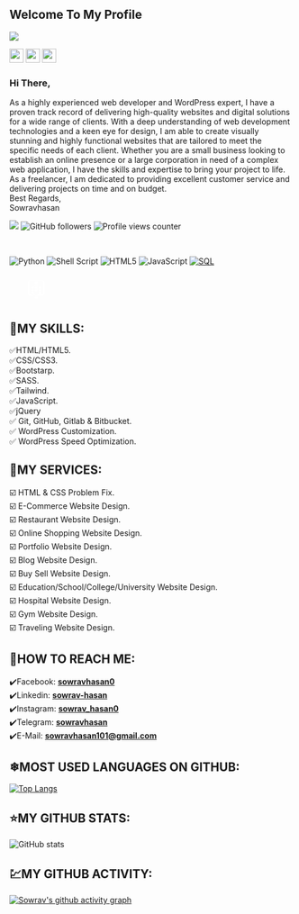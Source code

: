 ## Welcome To My Profile


![](https://pbs.twimg.com/profile_banners/1507239006328688643/1668843458/1500x500)

<p><a href="https://www.twitter.com/sowrav_hasan0"><img src="https://img.shields.io/badge/twitter-%231DA1F2.svg?&style=for-the-badge&logo=twitter&logoColor=white" height=25></a> <a href="https://www.linkedin.com/in/sowrav-hasan"><img src="https://img.shields.io/badge/linkedin-%230077B5.svg?&style=for-the-badge&logo=linkedin&logoColor=white" height=25></a> <a href="https://www.instagram.com/sowrav_hasan0/"><img src="https://img.shields.io/badge/instagram-%23E4405F.svg?&style=for-the-badge&logo=instagram&logoColor=white" height=25></a> </p>


### Hi There,<br>
As a highly experienced web developer and WordPress expert, I have a proven track record of delivering high-quality websites and digital solutions for a wide range of clients. With a deep understanding of web development technologies and a keen eye for design, I am able to create visually stunning and highly functional websites that are tailored to meet the specific needs of each client. Whether you are a small business looking to establish an online presence or a large corporation in need of a complex web application, I have the skills and expertise to bring your project to life. As a freelancer, I am dedicated to providing excellent customer service and delivering projects on time and on budget.<br>
Best Regards,<br>
Sowravhasan

[![](https://img.shields.io/badge/-ry--une-181717?style=flat&logo=github)](https://github.com/sowravhasan)
![GitHub followers](https://img.shields.io/github/followers/sowravhasan)
![Profile views counter](https://komarev.com/ghpvc/?username=sowravhasan&&style=flat-square)  



<br>  


![Python](https://img.shields.io/badge/python-3670A0?style=for-the-badge&logo=python&logoColor=ffdd54)
![Shell Script](https://img.shields.io/badge/shell_script-%23121011.svg?style=for-the-badge&logo=gnu-bash&logoColor=white)
![HTML5](https://img.shields.io/badge/html5-%23E34F26.svg?style=for-the-badge&logo=html5&logoColor=white)
![JavaScript](https://img.shields.io/badge/javascript-%23323330.svg?style=for-the-badge&logo=javascript&logoColor=%23F7DF1E)
[![SQL](https://img.shields.io/badge/SQL-%2300f.svg?style=for-the-badge&logo=sqlite&logoColor=white)](https://en.wikipedia.org/wiki/SQL)



[<img src="data:image/svg+xml,%3Csvg xmlns='http://www.w3.org/2000/svg' viewBox='0 0 128 128' height='35'%3E%3Cpath fill='%23ffffff' d='M21.333 8c-2.624 0-5.141 1.062-7.013 2.935C12.06 12.192 11 14.709 11 17.333v76.334c0 2.623 1.061 5.14 3.32 7.199 1.872 1.873 4.39 2.935 7.013 2.935h85.334c2.624 0 5.141-1.062 7.013-2.935 1.872-1.872 2.933-4.389 2.933-7.013V17.333c0-2.624-1.061-5.141-2.933-7.013C112.475 9.062 109.858 8 107.234 8zm0 4.266h85.334c.884 0 1.732.348 2.364.979.631.63.979 1.48.979 2.364v76.334c0 .884-.348 1.732-.979 2.364-.632.63-1.48.979-2.364.979H21.333c-.884 0-1.732-.348-2.364-.979-.631-.632-.979-1.48-.979-2.364V17.333c0-.884.348-1.732.979-2.364.632-.631 1.48-.979 2.364-.979zM56 32h16v12H56zm0 16h16v12H56zm0 16h16v12H56zm-24 16h16v12H32zm0 16h16v12H32zm24 0h16v12H56zm0 16h16v12H56zm24-32h16v12H80zm0-16h16v12H80zm0-16h16v12H80zm-24-16h16v12H56zm0 16h16v12H56zm0 16h16v12H56zm-24 0h16v12H32zm0-16h16v12H32zm24-16h16v12H56zm0-16h16v12H56z'/%3E%3C/svg%3E" alt="Git" height="35" style="margin: 10px 30px;" />](https://github.com/)



## 🎡MY SKILLS:<br>
✅HTML/HTML5.<br>
✅CSS/CSS3.<br>
✅Bootstarp.<br>
✅SASS.<br>
✅Tailwind.<br>
✅JavaScript.<br>
✅jQuery<br>
✅ Git, GitHub, Gitlab & Bitbucket.<br>
✅ WordPress Customization.<br>
✅ WordPress Speed Optimization.<br>



## 🔰MY SERVICES:<br>
☑️ HTML & CSS Problem Fix.<br>
☑️ E-Commerce Website Design.<br>
☑️ Restaurant Website Design.<br>
☑️ Online Shopping Website Design.<br>
☑️ Portfolio Website Design.<br>
☑️ Blog Website Design.<br>
☑️ Buy Sell Website Design.<br>
☑️ Education/School/College/University Website Design.<br>
☑️ Hospital Website Design.<br>
☑️ Gym Website Design.<br>
☑️ Traveling Website Design.<br>


## 💬HOW TO REACH ME:<br>
✔️Facebook: **[sowravhasan0](https://www.facebook.com/sowravhasan0)<br>**
✔️Linkedin: **[sowrav-hasan](https://www.linkedin.com/in/sowrav-hasan/)<br>**
✔️Instagram: **[sowrav_hasan0](https://www.instagram.com/sowrav_hasan0/)<br>**
✔️Telegram: **[sowravhasan](https://t.me/sowravhasan)<br>**
✔️E-Mail: **sowravhasan101@gmail.com**


<!-- [<img src='https://cdn.jsdelivr.net/npm/simple-icons@3.0.1/icons/github.svg' alt='github' height='40'>](https://github.com/kamrulthepro)  [<img src='https://cdn.jsdelivr.net/npm/simple-icons@3.0.1/icons/linkedin.svg' alt='linkedin' height='40'>](https://www.linkedin.com/in/kamrulthepro/)  [<img src='https://cdn.jsdelivr.net/npm/simple-icons@3.0.1/icons/facebook.svg' alt='facebook' height='40'>](https://www.facebook.com/kamrulthepro)  [<img src='https://cdn.jsdelivr.net/npm/simple-icons@3.0.1/icons/instagram.svg' alt='instagram' height='40'>](https://www.instagram.com/kamrul_the_pro/)  [<img src='https://cdn.jsdelivr.net/npm/simple-icons@3.0.1/icons/twitter.svg' alt='twitter' height='40'>](https://twitter.com/kamrul_the_pro)  [<img src='https://cdn.jsdelivr.net/npm/simple-icons@3.0.1/icons/codepen.svg' alt='codepen' height='40'>](https://codepen.io/kamrulthepro)   -->

<!-- <a href='https://archiveprogram.github.com/'><img src='https://raw.githubusercontent.com/acervenky/animated-github-badges/master/assets/acbadge.gif' width='40' height='40'></a> <a href='https://docs.github.com/en/developers'><img src='https://raw.githubusercontent.com/acervenky/animated-github-badges/master/assets/devbadge.gif' width='40' height='40'></a> <a href='https://github.com/pricing'><img src='https://raw.githubusercontent.com/acervenky/animated-github-badges/master/assets/pro.gif' width='40' height='40'></a> <a href='https://stars.github.com/'><img src='https://raw.githubusercontent.com/acervenky/animated-github-badges/master/assets/starbadge.gif' width='35' height='35'></a> <a href='https://docs.github.com/en/github/supporting-the-open-source-community-with-github-sponsors'><img src='https://raw.githubusercontent.com/acervenky/animated-github-badges/master/assets/sponsorbadge.gif' width='35' height='35'></a>  -->


## ❄MOST USED LANGUAGES ON GITHUB:<br>
[![Top Langs](https://github-readme-stats.vercel.app/api/top-langs/?username=sowravhasan)](https://github.com/anuraghazra/github-readme-stats)

## ⭐MY GITHUB STATS:<br>
![GitHub stats](https://github-readme-stats.vercel.app/api?username=sowravhasan&show_icons=true&count_private=true)  

## 💹MY GITHUB ACTIVITY:<br>
[![Sowrav's github activity graph](https://github-readme-activity-graph.cyclic.app/graph?username=sowravhasan)](https://github.com/sowravhasan/github-readme-activity-graph)
  

 
